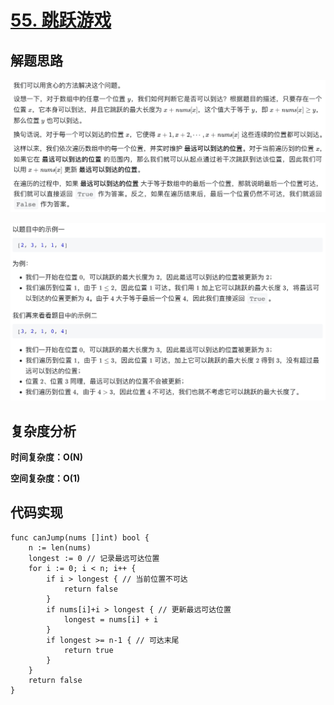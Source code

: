 # [55. 跳跃游戏](https://leetcode-cn.com/problems/jump-game/)

## 解题思路

![115F43C2-A229-41AA-B11E-A6FE8FCFD88C](images/115F43C2-A229-41AA-B11E-A6FE8FCFD88C.png)

![AE57CE81-E198-4B63-8906-635C0E2D500F](images/AE57CE81-E198-4B63-8906-635C0E2D500F.png)

## 复杂度分析

**时间复杂度：O(N)**

**空间复杂度：O(1)** 

## 代码实现

```golang
func canJump(nums []int) bool {
	n := len(nums)
	longest := 0 // 记录最远可达位置
	for i := 0; i < n; i++ {
		if i > longest { // 当前位置不可达
			return false
		}
		if nums[i]+i > longest { // 更新最远可达位置
			longest = nums[i] + i
		}
		if longest >= n-1 { // 可达末尾
			return true
		}
	}
	return false
}
```